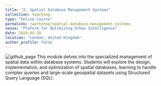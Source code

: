 ```yaml
---
title: "2. Spatial Database Management Systems"
collection: teaching
type: "Online Course"
permalink: /workshop/spatial-database-management-systems
venue: "Plaform for Optimizing Urban Intelligence"
date: 2024-05-20
location: "London, United Kingdom"
author_profile: false
---
```


![github_page](https://www.dropbox.com/scl/fi/4noldptygy8b9srev2rau/spatial-database-management-system.jpg?rlkey=pfbedg5pmivr4ha9euk5aiksq&raw=1)
This module delves into the specialized management of spatial data within database systems. Students will explore the design, implementation, and optimization of spatial databases, learning to handle complex queries and large-scale geospatial datasets using Structured Query Language (SQL).